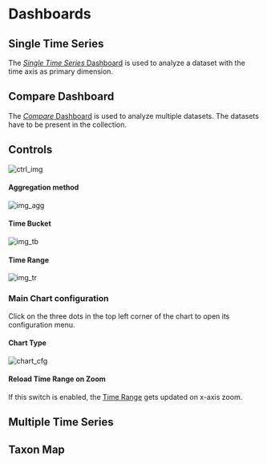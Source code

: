 # Dashboards


## Single Time Series

The [*Single Time Series* Dashboard](viz/timeseries) is used to analyze a dataset with the time axis as primary dimension.

## Compare Dashboard

The [*Compare* Dashboard](viz/compare) is used to analyze multiple datasets. The datasets have to be present in the collection.



## Controls
![ctrl_img](assets/images/controls.jpg)

#### Aggregation method
![img_agg](assets/images/agg_select.jpg)

#### Time Bucket
![img_tb](assets/images/tb_select.jpg)

#### Time Range
![img_tr](assets/images/tr_select.jpg)


### Main Chart configuration

Click on the three dots in the top left corner of the chart to open its configuration menu.

#### Chart Type
![chart_cfg](assets/images/chart_config.jpg)

#### Reload Time Range on Zoom

If this switch is enabled, the [Time Range](#time-range) gets updated on x-axis zoom.

## Multiple Time Series

## Taxon Map



